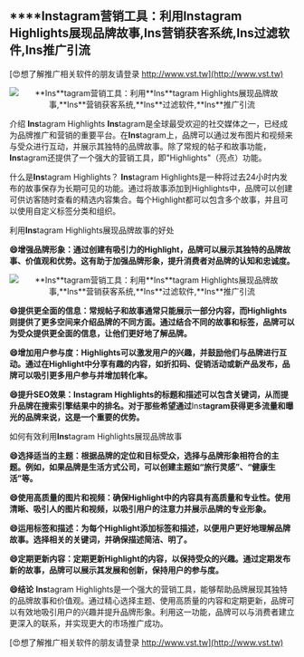 ## ****Ins**tagram营销工具：利用**Ins**tagram Highlights展现品牌故事,**Ins**营销获客系统,**Ins**过滤软件,**Ins**推广引流**

[😍想了解推广相关软件的朋友请登录 http://www.vst.tw](http://www.vst.tw)

 <center><img src="https://vst.tw/MP4/tuiguang/png/6.png" alt="**Ins**tagram营销工具：利用**Ins**tagram Highlights展现品牌故事,**Ins**营销获客系统,**Ins**过滤软件,**Ins**推广引流"></center>

介绍 **Ins**tagram Highlights
**Ins**tagram是全球最受欢迎的社交媒体之一，已经成为品牌推广和营销的重要平台。在**Ins**tagram上，品牌可以通过发布图片和视频来与受众进行互动，并展示其独特的品牌故事。除了常规的帖子和故事功能，**Ins**tagram还提供了一个强大的营销工具，即"Highlights"（亮点）功能。

什么是**Ins**tagram Highlights？
**Ins**tagram Highlights是一种将过去24小时内发布的故事保存为长期可见的功能。通过将故事添加到Highlights中，品牌可以创建可供访客随时查看的精选内容集合。每个Highlight都可以包含多个故事，并且可以使用自定义标签分类和组织。

利用**Ins**tagram Highlights展现品牌故事的好处

**😄增强品牌形象：通过创建有吸引力的Highlight，品牌可以展示其独特的品牌故事、价值观和优势。这有助于加强品牌形象，提升消费者对品牌的认知和忠诚度。**

 <center><img src="https://vst.tw/MP4/tuiguang/png/0.png" alt="**Ins**tagram营销工具：利用**Ins**tagram Highlights展现品牌故事,**Ins**营销获客系统,**Ins**过滤软件,**Ins**推广引流"></center>

**😄提供更全面的信息：常规帖子和故事通常只能展示一部分内容，而Highlights则提供了更多空间来介绍品牌的不同方面。通过结合不同的故事和标签，品牌可以为受众提供更全面的信息，让他们更好地了解品牌。**

**😄增加用户参与度：Highlights可以激发用户的兴趣，并鼓励他们与品牌进行互动。通过在Highlight中分享有趣的内容，如折扣码、促销活动或新产品发布，品牌可以吸引更多用户参与并增加转化率。**

**😄提升SEO效果：**Ins**tagram Highlights的标题和描述可以包含关键词，从而提升品牌在搜索引擎结果中的排名。对于那些希望通过**Ins**tagram获得更多流量和曝光的品牌来说，这是一个重要的优势。**

如何有效利用**Ins**tagram Highlights展现品牌故事

**😄选择适当的主题：根据品牌的定位和目标受众，选择与品牌形象相符合的主题。例如，如果品牌是生活方式公司，可以创建主题如“旅行灵感”、“健康生活”等。**

**😄使用高质量的图片和视频：确保Highlight中的内容具有高质量和专业性。使用清晰、吸引人的图片和视频，以吸引用户的注意力并展示品牌的专业形象。**

**😄运用标签和描述：为每个Highlight添加标签和描述，以便用户更好地理解品牌故事。选择相关的关键词，并确保描述简洁、明了。**

**😄定期更新内容：定期更新Highlight的内容，以保持受众的兴趣。通过定期发布新的故事，品牌可以展示其发展和创新，保持用户的参与度。**

**😄结论**
**Ins**tagram Highlights是一个强大的营销工具，能够帮助品牌展现其独特的品牌故事和价值观。通过精心选择主题、使用高质量的内容和定期更新，品牌可以有效地吸引用户的兴趣并提升品牌形象。利用这一功能，品牌可以与消费者建立更深入的联系，并实现更大的市场推广成功。

[😍想了解推广相关软件的朋友请登录 http://www.vst.tw](http://www.vst.tw)



